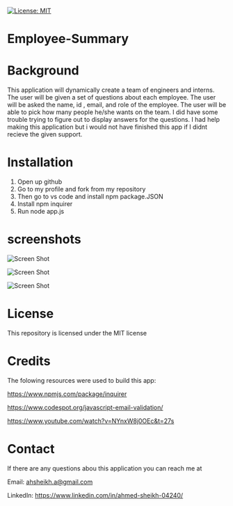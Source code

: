 [![License: MIT](https://img.shields.io/badge/License-MIT-yellow.svg)](https://opensource.org/licenses/MIT)
# Employee-Summary

# Background

This application will dynamically create a team of engineers and interns. The user will be given a set of questions about each employee. The user will be asked the name, id , email, and role of the employee. The user will be able to pick how many people he/she wants on the team. I did have some trouble trying to figure out to display answers for the questions. I had help making this application but i would not have finished this app if I didnt recieve the given support.



# Installation

1. Open up github
2. Go to my profile and fork from my repository
3. Then go to vs code and install npm package.JSON
4. Install npm inquirer
5. Run node app.js

# screenshots

![Screen Shot]()


![Screen Shot]()


![Screen Shot]()


# License

This repository is licensed under the MIT license

# Credits

The folowing resources were used to build this app:

https://www.npmjs.com/package/inquirer

https://www.codespot.org/javascript-email-validation/

https://www.youtube.com/watch?v=NYnxW8j0OEc&t=27s

# Contact

If there are any questions abou this application you can reach me at

Email: ahsheikh.a@gmail.com

LinkedIn: https://www.linkedin.com/in/ahmed-sheikh-04240/
